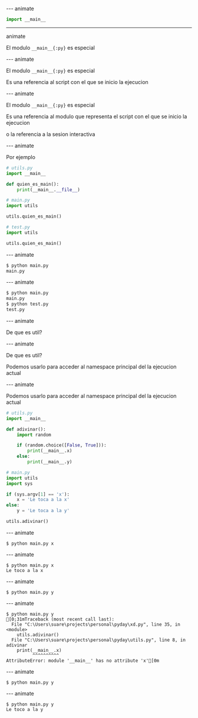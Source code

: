 --- animate

```py
import __main__
```

---

animate

El modulo `__main__{:py}` es especial

--- animate

El modulo `__main__{:py}` es especial

Es una referencia al script con el que se inicio la ejecucion

--- animate

El modulo `__main__{:py}` es especial

Es una referencia al modulo que representa el script con el que se inicio la ejecucion

o la referencia a la sesion interactiva

--- animate

Por ejemplo

<div class="flex gap-4">

```py
# utils.py
import __main__

def quien_es_main():
    print(__main__.__file__)
```

```py
# main.py
import utils

utils.quien_es_main()
```

```py
# test.py
import utils

utils.quien_es_main()
```

<div>

--- animate

```sh
$ python main.py
main.py
```

--- animate

```sh
$ python main.py
main.py
$ python test.py
test.py
```

--- animate

De que es util?

--- animate

De que es util?

Podemos usarlo para acceder al namespace principal del la ejecucion actual

--- animate

Podemos usarlo para acceder al namespace principal del la ejecucion actual

<div class="flex justify-between gap-8">

```py style="margin-top:0px;"
# utils.py
import __main__

def adivinar():
    import random

    if (random.choice([False, True])):
        print(__main__.x)
    else:
        print(__main__.y)
```

```py
# main.py
import utils
import sys

if (sys.argv[1] == 'x'):
    x = 'Le toca a la x'
else:
    y = 'Le toca a la y'

utils.adivinar()
```

</div>

--- animate

```ansi data-id="3"
$ python main.py x
```

--- animate

```ansi data-id="3"
$ python main.py x
Le toco a la x
```

--- animate

```ansi data-id="4"
$ python main.py y
```

--- animate

```ansi data-id="4"
$ python main.py y
[0;31mTraceback (most recent call last):
  File "C:\Users\suare\projects\personal\pyday\xd.py", line 35, in <module>
    utils.adivinar()
  File "C:\Users\suare\projects\personal\pyday\utils.py", line 8, in adivinar
    print(__main__.x)
          ^^^^^^^^^^
AttributeError: module '__main__' has no attribute 'x'[0m
```

--- animate

```plain data-id="5"
$ python main.py y
```

--- animate

```plain data-id="5"
$ python main.py y
Le toco a la y
```
